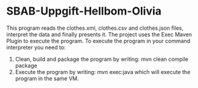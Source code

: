 # SBAB-Uppgift-Hellbom-Olivia

This program reads the clothes.xml, clothes.csv and clothes.json files, interpret the data and finally presents it. 
The project uses the Exec Maven Plugin to execute the program. To execute the program in your command interpreter you need to:
1. Clean, build and package the program by writing: mvn clean compile package 
2. Execute the program by writing: mvn exec:java 
which will execute the program in the same VM.

